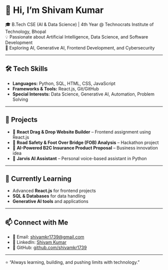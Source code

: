 # 👋 Hi, I’m Shivam Kumar  

🎓 B.Tech CSE (AI & Data Science) | 4th Year @ Technocrats Institute of Technology, Bhopal  
💡 Passionate about Artificial Intelligence, Data Science, and Software Development  
🚀 Exploring AI, Generative AI, Frontend Development, and Cybersecurity  

---

## 🛠️ Tech Skills
- **Languages:** Python, SQL, HTML, CSS, JavaScript  
- **Frameworks & Tools:** React.js, Git/GitHub  
- **Special Interests:** Data Science, Generative AI, Automation, Problem Solving  

---

## 📂 Projects
- 🔹 **React Drag & Drop Website Builder** – Frontend assignment using React.js  
- 🔹 **Road Safety & Foot Over Bridge (FOB) Analysis** – Hackathon project  
- 🔹 **AI-Powered B2C Insurance Product Proposal** – Business innovation idea  
- 🔹 **Jarvis AI Assistant** – Personal voice-based assistant in Python  

---

## 🌱 Currently Learning
- Advanced **React.js** for frontend projects  
- **SQL & Databases** for data handling  
- **Generative AI tools** and applications  

---

## 📫 Connect with Me
- 📧 Email: [shivamkr1739@gmail.com](mailto:shivamkr1739@gmail.com)  
- 🔗 LinkedIn: [Shivam Kumar](http://linkedin.com/in/shivam-kumar-5790a2214)  
- 🐙 GitHub: [github.com/shivamkr1739](https://github.com/shivamkr1739)  

---

⭐ “Always learning, building, and pushing limits with technology.”  


